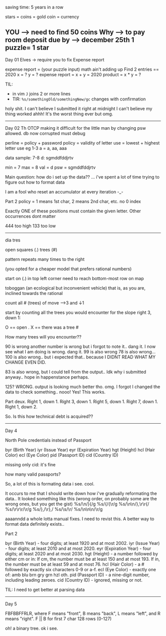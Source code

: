 saving time: 5 years in a row

stars = coins = gold coin = currency

YOU --> need to find 50 coins
Why --> to pay room deposit
due by --> december 25th
1 puzzle= 1 star
--------------
Day 01
Elves -> require you to fix Expense report 

expense report = (your puzzle input)
math ain't adding up
Find 2 entries == 2020
x = ?
y = ?
expense report = x + y = 2020
product = x * y = ?

TIL: 
- in vim `J` joins 2 or more lines
- TIR: `%s/somethingOld/somethingNew/gc`  changes with confirmation

holy shit. I can't believe I submitted it right at midnight
I can't believe my thing worked ahhh!
It's the worst thing ever but omg.

--------------
Day 02
Th OTCP making it difficult for the little man by changing psw allowed.
db now corrupted
must debug

perline = policy + password
policy = validity of letter use = lowest + highest letter use eg 1-3 a = a, aa, aaa

data sample:
7-8 d: sgmddfddjrtv

min = 7
max = 8
val = d
psw = sgmddfddjrtv

Main question: how do i set up the data??
... i've spent a lot of time trying to figure out how to format data

I am a fool who reset an accumulator at every iteration -_-

Part 2
policy = 1 means 1st char, 2 means 2nd char, etc.
no 0 index

Exactly ONE of these positions must contain the given letter. 
Other occurrences dont matter

444 too high
133 too low

---------------

dia tres

open squares (.)
trees (#)

pattern repeats many times to the right

(you opted for a cheaper model that prefers rational numbers)

start on (.) in top left corner
need to reach bottom-most row on map

toboggan (an ecological but inconvenient vehicle) that is, as you are, inclined
towards the rational

count all # (trees) of move -->3 and ↓1

start by counting all the trees you would encounter for the slope right 3, down 1:

O == open .
X == there was a tree #

How many trees will you encounter??

90 is wrong
another number is wrong but i forgot to note it.. dang it.
I now see what I am doing is wrong. dang it.
99 is also wrong
78 is also wrong...
100 is also wrong.. but i expected that.. because I DIDNT READ WHAT MY CHANGE
EVEN DID. 

83 is also wrong, but I could tell from the output.. Idk why i submitted
anyway.. hope in happenstance perhaps.

125? WRONG. output is looking much better tho.
omg. I forgot I changed the data to check something.. nooo!
Yes! This works.

Part deux.
Right 1, down 1.
Right 3, down 1.
Right 5, down 1.
Right 7, down 1.
Right 1, down 2.

So. Is this how technical debt is acquired??

----------------------
Day 4

North Pole credentials instead of Passport

byr (Birth Year)
iyr (Issue Year)
eyr (Expiration Year)
hgt (Height)
hcl (Hair Color)
ecl (Eye Color)
pid (Passport ID)
cid (Country ID)

missing only cid: it's fine

how many valid passports?

So, a lot of this is formating data i see. cool.

It occurs to me that I should write down how i've gradually reformating the
data.. It looked something like this (wrong order, on probably some are the
wrong ones, but you get the gist)
%s/\n/}{/g
%s/{/{\r/g
%s/\n\n/},\r\r{/
%s/\r\r\r/\r/g 
%s/},/\r},/
%s/\s/\r/
%s/\n\n\n/\r/g

aaaanndd a whole lotta manual fixes.
I need to revist this. A better way to format data definitely exists..

Part 2

byr (Birth Year) - four digits; at least 1920 and at most 2002.
iyr (Issue Year) - four digits; at least 2010 and at most 2020.
eyr (Expiration Year) - four digits; at least 2020 and at most 2030.
hgt (Height) - a number followed by either cm or in:
If cm, the number must be at least 150 and at most 193.
If in, the number must be at least 59 and at most 76.
hcl (Hair Color) - a # followed by exactly six characters 0-9 or a-f.
ecl (Eye Color) - exactly one of: amb blu brn gry grn hzl oth.
pid (Passport ID) - a nine-digit number, including leading zeroes.
cid (Country ID) - ignored, missing or not.

TIL: I need to get better at parsing data

-----------------

Day 5

FBFBBFFRLR, where F means "front", B means "back", L means "left", and R means "right".
F || B for first 7 char
128 rows (0-127)


oh! a binary tree. ok i see.
